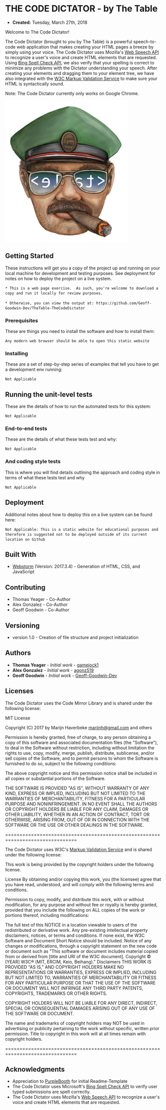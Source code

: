 # THE CODE DICTATOR - by The Table

* **Created:** Tuesday, March 27th, 2018

Welcome to The Code Dictator!

The Code Dictator (brought to you by The Table) is a powerful speech-to-code web application that makes creating your HTML pages a breeze by simply using your voice. The Code Dictator uses Mozilla's [Web Speech API](https://developer.mozilla.org/en-US/docs/Web/API/Web_Speech_API) to recognize a user's voice and create HTML elements that are requested. Using [Bing Spell Check API](https://azure.microsoft.com/en-us/services/cognitive-services/spell-check/), we also verify that your spelling is correct to minimize any problems with the Dictator understanding your speech. After creating your elements and dragging them to your element tree, we have also integrated with the [W3C Markup Validation Service](https://validator.w3.org/) to make sure your HTML is syntactically sound.

Note: The Code Dictator currently only works on Google Chrome.

![TheCodeDictator](assets/images/theDictator.png)

## Getting Started

These instructions will get you a copy of the project up and running on your local machine for development and testing purposes. See deployment for notes on how to deploy the project on a live system.

```
* This is a web page exercise.  As such, you're welcome to download a copy and run it locally for review purposes.  

* Otherwise, you can view the output at: https://github.com/Geoff-Goodwin-Dev/TheTable-TheCodeDictator
```

### Prerequisites

These are things you need to install the software and how to install them:

```
Any modern web browser should be able to open this static website
```

### Installing

These are a set of step-by-step series of examples that tell you have to get a development env running:

```
Not Applicable
```

## Running the unit-level tests

These are the details of how to run the automated tests for this system:

```
Not Applicable
```

### End-to-end tests

These are the details of what these tests test and why:

```
Not Applicable
```

### And coding style tests

This is where you will find details outlining the approach and coding style in terms of  what these tests test and why

```
Not Applicable
```

## Deployment

Additional notes about how to deploy this on a live system can be found here:

```
Not Applicable: This is a static website for educational purposes and therefore is suggested not to be deployed outside of its current location on Github
```

## Built With

* [Webstorm](https://www.jetbrains.com/webstorm/) (Version: 2017.3.4) - Generation of HTML, CSS, and JavaScript

## Contributing

* Thomas Yeager - Co-Author
* Alex Gonzalez - Co-Author
* Geoff Goodwin - Co-Author

## Versioning

* version 1.0 - Creation of file structure and project initialization

## Authors

* **Thomas Yeager** - *Initial work* - [gamejock1](https://github.com/gamejock1)
* **Alex Gonzalez** - *Initial work* - [agonz519](https://github.com/agonz519)
* **Geoff Goodwin** - *Initial work* - [Geoff-Goodwin-Dev](https://github.com/Geoff-Goodwin-Dev)

## Licenses

The Code Dictator uses the Code Mirror Library and is shared under the following license:

MIT License

Copyright (C) 2017 by Marijn Haverbeke <marijnh@gmail.com> and others

Permission is hereby granted, free of charge, to any person obtaining a copy
of this software and associated documentation files (the "Software"), to deal
in the Software without restriction, including without limitation the rights
to use, copy, modify, merge, publish, distribute, sublicense, and/or sell
copies of the Software, and to permit persons to whom the Software is
furnished to do so, subject to the following conditions:

The above copyright notice and this permission notice shall be included in
all copies or substantial portions of the Software.

THE SOFTWARE IS PROVIDED "AS IS", WITHOUT WARRANTY OF ANY KIND, EXPRESS OR
IMPLIED, INCLUDING BUT NOT LIMITED TO THE WARRANTIES OF MERCHANTABILITY,
FITNESS FOR A PARTICULAR PURPOSE AND NONINFRINGEMENT. IN NO EVENT SHALL THE
AUTHORS OR COPYRIGHT HOLDERS BE LIABLE FOR ANY CLAIM, DAMAGES OR OTHER
LIABILITY, WHETHER IN AN ACTION OF CONTRACT, TORT OR OTHERWISE, ARISING FROM,
OUT OF OR IN CONNECTION WITH THE SOFTWARE OR THE USE OR OTHER DEALINGS IN
THE SOFTWARE.

===============================================================================

The Code Dictator uses W3C's [Markup Validation Service](https://validator.w3.org/) and is shared under the following license:

This work is being provided by the copyright holders under the following license.

License
By obtaining and/or copying this work, you (the licensee) agree that you have read, understood, and will comply with the following terms and conditions.

Permission to copy, modify, and distribute this work, with or without modification, for any purpose and without fee or royalty is hereby granted, provided that you include the following on ALL copies of the work or portions thereof, including modifications:

The full text of this NOTICE in a location viewable to users of the redistributed or derivative work.
Any pre-existing intellectual property disclaimers, notices, or terms and conditions. If none exist, the W3C Software and Document Short Notice should be included.
Notice of any changes or modifications, through a copyright statement on the new code or document such as "This software or document includes material copied from or derived from [title and URI of the W3C document]. Copyright © [YEAR] W3C® (MIT, ERCIM, Keio, Beihang)."
Disclaimers
THIS WORK IS PROVIDED "AS IS," AND COPYRIGHT HOLDERS MAKE NO REPRESENTATIONS OR WARRANTIES, EXPRESS OR IMPLIED, INCLUDING BUT NOT LIMITED TO, WARRANTIES OF MERCHANTABILITY OR FITNESS FOR ANY PARTICULAR PURPOSE OR THAT THE USE OF THE SOFTWARE OR DOCUMENT WILL NOT INFRINGE ANY THIRD PARTY PATENTS, COPYRIGHTS, TRADEMARKS OR OTHER RIGHTS.

COPYRIGHT HOLDERS WILL NOT BE LIABLE FOR ANY DIRECT, INDIRECT, SPECIAL OR CONSEQUENTIAL DAMAGES ARISING OUT OF ANY USE OF THE SOFTWARE OR DOCUMENT.

The name and trademarks of copyright holders may NOT be used in advertising or publicity pertaining to the work without specific, written prior permission. Title to copyright in this work will at all times remain with copyright holders.

===============================================================================

## Acknowledgments

* Appreciation to [PurpleBooth](https://gist.github.com/PurpleBooth/109311bb0361f32d87a2) for initial Readme-Template
* The Code Dictator uses Microsoft's [Bing Spell Check API](https://azure.microsoft.com/en-us/services/cognitive-services/spell-check/) to verify user typed submissions are spelt correctly. 
* The Code Dictator uses Mozilla's [Web Speech API](https://developer.mozilla.org/en-US/docs/Web/API/Web_Speech_API) to recognize a user's voice and create HTML elements that are requested.